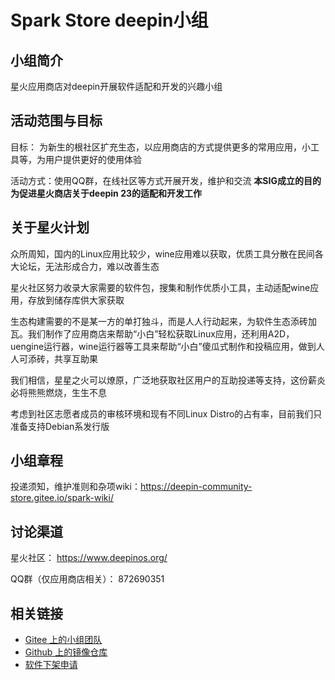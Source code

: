 <!--

请按照实际情况编辑此文件，以使内容适应您所要创建的 SIG 的实际情况，并在发起申请时删除此段注释。

请注意：

以下五段二级标题均为必须存在的段落。小组也可根据自身需求增加其它的段落和详细的描述，但不应删除此处的四个段落。

-->
# Spark Store deepin小组

## 小组简介

星火应用商店对deepin开展软件适配和开发的兴趣小组

## 活动范围与目标

目标： 为新生的根社区扩充生态，以应用商店的方式提供更多的常用应用，小工具等，为用户提供更好的使用体验

活动方式：使用QQ群，在线社区等方式开展开发，维护和交流
**本SIG成立的目的为促进星火商店关于deepin 23的适配和开发工作**

## 关于星火计划
众所周知，国内的Linux应用比较少，wine应用难以获取，优质工具分散在民间各大论坛，无法形成合力，难以改善生态

星火社区努力收录大家需要的软件包，搜集和制作优质小工具，主动适配wine应用，存放到储存库供大家获取

生态构建需要的不是某一方的单打独斗，而是人人行动起来，为软件生态添砖加瓦。我们制作了应用商店来帮助“小白”轻松获取Linux应用，还利用A2D，uengine运行器，wine运行器等工具来帮助“小白”傻瓜式制作和投稿应用，做到人人可添砖，共享互助果

我们相信，星星之火可以燎原，广泛地获取社区用户的互助投递等支持，这份薪炎必将熊熊燃烧，生生不息

考虑到社区志愿者成员的审核环境和现有不同Linux Distro的占有率，目前我们只准备支持Debian系发行版

## 小组章程
投递须知，维护准则和杂项wiki：https://deepin-community-store.gitee.io/spark-wiki/



## 讨论渠道
星火社区： https://www.deepinos.org/

QQ群（仅应用商店相关）： 872690351



## 相关链接

- [Gitee 上的小组团队](https://github.com/orgs/deepin-community/teams/在这里填写小组IDhttps://gitee.com/deepin-community-store)
- [Github 上的镜像仓库](https://github.com/spark-Store-project/spark-store)
- [软件下架申请](https://gitee.com/deepin-community-store/software_-issue/blob/master/README.md)
